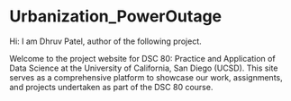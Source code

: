 # Urbanization_PowerOutage
Hi: I am Dhruv Patel, author of the following project.

Welcome to the project website for DSC 80: Practice and Application of Data Science at the University of California, San Diego (UCSD). This site serves as a comprehensive platform to showcase our work, assignments, and projects undertaken as part of the DSC 80 course.

